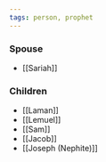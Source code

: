 ```yaml
---
tags: person, prophet
---
```


### Spouse
- [[Sariah]]

### Children
- [[Laman]]
- [[Lemuel]]
- [[Sam]]
- [[Jacob]]
- [[Joseph (Nephite)]]
